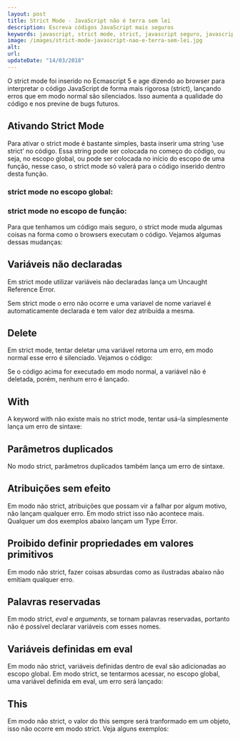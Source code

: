 ```yaml
---
layout: post
title: Strict Mode - JavaScript não é terra sem lei
description: Escreva códigos JavaScript mais seguros
keywords: javascript, strict mode, strict, javascript seguro, javascript rigoroso
image: /images/strict-mode-javascript-nao-e-terra-sem-lei.jpg
alt:
url:
updateDate: "14/03/2018"
---
```


O strict mode foi inserido no Ecmascript 5 e age dizendo ao browser para interpretar o código JavaScript de forma mais rigorosa (strict), lançando erros que em modo normal são silenciados. Isso aumenta a qualidade do código e nos previne de bugs futuros.

## Ativando Strict Mode

Para ativar o strict mode é bastante simples, basta inserir uma string ‘use strict’ no código. Essa string pode ser colocada no começo do código, ou seja, no escopo global, ou pode ser colocada no início do escopo de uma função, nesse caso, o strict mode só valerá para o código inserido dentro desta função. 

### strict mode no escopo global:

<script src="https://gist.github.com/maikenegreiros/88c891e1453a8f407e25f287ea8319a1.js"></script>

### strict mode no escopo de função:

<script src="https://gist.github.com/maikenegreiros/2063d5ed203092ee5213825e232da6e5.js"></script>

Para que tenhamos um código mais seguro, o strict mode muda algumas coisas na forma como o browsers executam o código. Vejamos algumas dessas mudanças:

## Variáveis não declaradas

Em strict mode utilizar variáveis não declaradas lança um Uncaught Reference Error.

<script src="https://gist.github.com/maikenegreiros/76063797e1f056a25870a0c2b25bcefe.js"></script>

Sem strict mode o erro não ocorre e uma variavel de nome variavel é automaticamente declarada e tem valor dez atribuída a mesma.

## Delete

Em strict mode, tentar deletar uma variável retorna um erro, em modo normal esse erro é silenciado. Vejamos o código:

<script src="https://gist.github.com/maikenegreiros/7aea3a8bed8cacf36de50dcfad0326de.js"></script>

Se o código acima for executado em modo normal, a variável não é deletada, porém, nenhum erro é lançado.

## With

A keyword with não existe mais no strict mode, tentar usá-la simplesmente lança um erro de sintaxe:

<script src="https://gist.github.com/maikenegreiros/0fa461ad5a12f787629544328cdf5310.js"></script>

## Parâmetros duplicados

No modo strict, parâmetros duplicados também lança um erro de sintaxe.

<script src="https://gist.github.com/maikenegreiros/e1f6423921919da8ab5311d5c194c231.js"></script>


## Atribuições sem efeito

Em modo não strict, atribuições que possam vir a falhar por algum motivo, não lançam qualquer erro. Em modo strict isso não acontece mais. Qualquer um dos exemplos abaixo lançam um Type Error.

<script src="https://gist.github.com/maikenegreiros/085fd7f6bfffcf95f92d17eac813217b.js"></script>

## Proibido definir propriedades em valores primitivos

Em modo não strict, fazer coisas absurdas como as ilustradas abaixo não emitiam qualquer erro.

<script src="https://gist.github.com/maikenegreiros/52cfe046a80934beb692cac85a9fa2b8.js"></script>

## Palavras reservadas

Em modo strict, *eval* e *arguments*, se tornam palavras reservadas, portanto não é possível declarar variáveis com esses nomes.

<script src="https://gist.github.com/maikenegreiros/3f5d5ac2704f2b7d6eb8a0050fc2cb9e.js"></script>

## Variáveis definidas em eval

Em modo não strict, variáveis definidas dentro de eval são adicionadas ao escopo global. Em modo strict, se tentarmos acessar, no escopo global, uma variável definida em eval, um erro será lançado:

<script src="https://gist.github.com/maikenegreiros/707bb4661f304108347bbe37c72c95dd.js"></script>

## This

Em modo não strict, o valor do this sempre será tranformado em um objeto, isso não ocorre em modo strict. Veja alguns exemplos:

<script src="https://gist.github.com/maikenegreiros/12843a4f7813b5b4557db7792bc28af7.js"></script>

<script src="https://gist.github.com/maikenegreiros/f1a305180d60aea3dfac68c9a8eddd38.js"></script>

<script src="https://gist.github.com/maikenegreiros/4efbc4f8364185d83e53b8fc179d3ea5.js"></script>

<script src="https://gist.github.com/maikenegreiros/3e5ddd66ba7266e3d3c41069fb89c743.js"></script>
